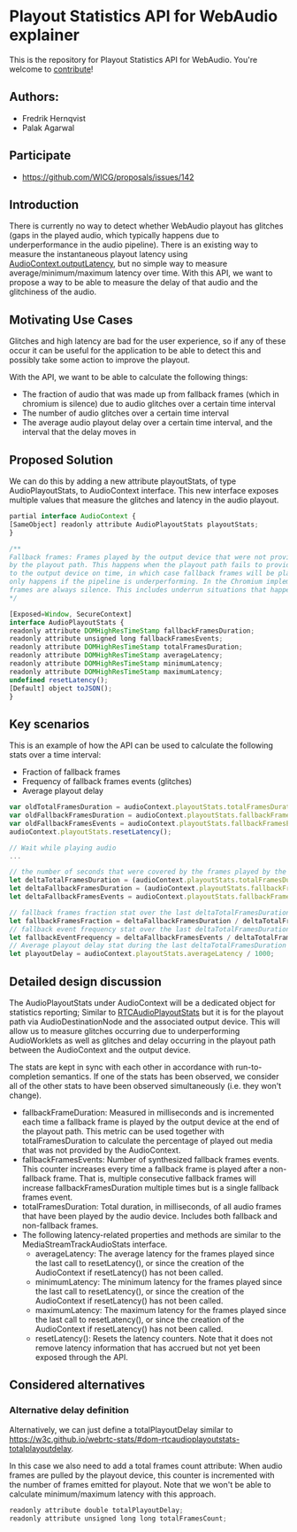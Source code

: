 # Playout Statistics API for WebAudio explainer

This is the repository for Playout Statistics API for WebAudio. You're welcome to
[contribute](CONTRIBUTING.md)!

## Authors:

- Fredrik Hernqvist
- Palak Agarwal

## Participate
- https://github.com/WICG/proposals/issues/142

## Introduction

There is currently no way to detect whether WebAudio playout has glitches (gaps in the played audio, which typically happens due to underperformance in the audio pipeline). There is an existing way to measure the instantaneous playout latency using [AudioContext.outputLatency](https://developer.mozilla.org/en-US/docs/Web/API/AudioContext/outputLatency), but no simple way to measure average/minimum/maximum latency over time. With this API, we want to propose a way to be able to measure the delay of that audio and the glitchiness of the audio.


## Motivating Use Cases

Glitches and high latency are bad for the user experience, so if any of these occur it can be useful for the application to be able to detect this and possibly take some action to improve the playout.

With the API, we want to be able to calculate the following things:

- The fraction of audio that was made up from fallback frames (which in chromium is silence) due to audio glitches over a certain time interval
- The number of audio glitches over a certain time interval
- The average audio playout delay over a certain time interval, and the interval that the delay moves in

## Proposed Solution

We can do this by adding a new attribute playoutStats, of type AudioPlayoutStats, to AudioContext interface. This new interface exposes multiple values that measure the glitches and latency in the audio playout.


```js
partial interface AudioContext {
[SameObject] readonly attribute AudioPlayoutStats playoutStats;
}

/**
Fallback frames: Frames played by the output device that were not provided
by the playout path. This happens when the playout path fails to provide audio frames
to the output device on time, in which case fallback frames will be played. This typically
only happens if the pipeline is underperforming. In the Chromium implementation, fallback
frames are always silence. This includes underrun situations that happen for reasons unrelated to WebAudio/AudioWorklets.
*/

[Exposed=Window, SecureContext]
interface AudioPlayoutStats {
readonly attribute DOMHighResTimeStamp fallbackFramesDuration;
readonly attribute unsigned long fallbackFramesEvents;
readonly attribute DOMHighResTimeStamp totalFramesDuration;
readonly attribute DOMHighResTimeStamp averageLatency;
readonly attribute DOMHighResTimeStamp minimumLatency;
readonly attribute DOMHighResTimeStamp maximumLatency;
undefined resetLatency();
[Default] object toJSON();
}

```


## Key scenarios

This is an example of how the API can be used to calculate the following stats over a time interval:
- Fraction of fallback frames
- Frequency of fallback frames events (glitches)
- Average playout delay

```js
var oldTotalFramesDuration = audioContext.playoutStats.totalFramesDuration;
var oldFallbackFramesDuration = audioContext.playoutStats.fallbackFramesDuration;
var oldFallbackFramesEvents = audioContext.playoutStats.fallbackFramesEvents;
audioContext.playoutStats.resetLatency();

// Wait while playing audio
...

// the number of seconds that were covered by the frames played by the output device between the two executions.
let deltaTotalFramesDuration = (audioContext.playoutStats.totalFramesDuration - oldTotalFramesDuration) / 1000;
let deltaFallbackFramesDuration = (audioContext.playoutStats.fallbackFramesDuration - oldFallbackFramesDuration) / 1000;
let deltaFallbackFramesEvents = audioContext.playoutStats.fallbackFramesEvents - oldFallbackFramesEvents;

// fallback frames fraction stat over the last deltaTotalFramesDuration seconds
let fallbackFramesFraction = deltaFallbackFramesDuration / deltaTotalFramesDuration;
// fallback event frequency stat over the last deltaTotalFramesDuration seconds
let fallbackEventFrequency = deltaFallbackFramesEvents / deltaTotalFramesDuration;
// Average playout delay stat during the last deltaTotalFramesDuration seconds
let playoutDelay = audioContext.playoutStats.averageLatency / 1000;
```

## Detailed design discussion

The AudioPlayoutStats under AudioContext will be a dedicated object for statistics reporting; Similar to [RTCAudioPlayoutStats](https://w3c.github.io/webrtc-stats/#dom-rtcaudioplayoutstats) but it is for the playout path via AudioDestinationNode and the associated output device. This will allow us to measure glitches occurring due to underperforming AudioWorklets as well as glitches and delay occurring in the playout path between the AudioContext and the output device.

The stats are kept in sync with each other in accordance with run-to-completion semantics. If one of the stats has been observed, we consider all of the other stats to have been observed simultaneously (i.e. they won't change). 

- fallbackFrameDuration: Measured in milliseconds and is incremented each time a fallback frame is played by the output device at the end of the playout path. This metric can be used together with totalFramesDuration to calculate the percentage of played out media that was not provided by the AudioContext.
- fallbackFramesEvents: Number of synthesized fallback frames events. This counter increases every time a fallback frame is played after a non-fallback frame. That is, multiple consecutive fallback frames will increase fallbackFramesDuration multiple times but is a single fallback frames event.
- totalFramesDuration: Total duration, in milliseconds, of all audio frames that have been played by the audio device. Includes both fallback and non-fallback frames.
- The following latency-related properties and methods are similar to the MediaStreamTrackAudioStats interface.
    - averageLatency: The average latency for the frames played since the last call to resetLatency(), or since the creation of the AudioContext if resetLatency() has not been called.
    - minimumLatency: The minimum latency for the frames played since the last call to resetLatency(), or since the creation of the AudioContext if resetLatency() has not been called.
    - maximumLatency: The maximum latency for the frames played since the last call to resetLatency(), or since the creation of the AudioContext if resetLatency() has not been called.
    - resetLatency(): Resets the latency counters. Note that it does not remove latency information that has accrued but not yet been exposed through the API.


## Considered alternatives

### Alternative delay definition

Alternatively, we can just define a totalPlayoutDelay similar to https://w3c.github.io/webrtc-stats/#dom-rtcaudioplayoutstats-totalplayoutdelay.

In this case we also need to add a total frames count attribute: When audio frames are pulled by the playout device, this counter is incremented with the number of frames emitted for playout. Note that we won't be able to calculate minimum/maximum latency with this approach.

```js
readonly attribute double totalPlayoutDelay;
readonly attribute unsigned long long totalFramesCount; 
```
